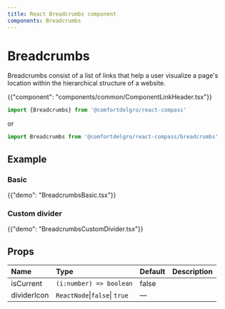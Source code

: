 ```yaml
---
title: React Breadcrumbs component
components: Breadcrumbs
---
```


# Breadcrumbs

<p class="description">Breadcrumbs consist of a list of links that help a user visualize a page's location within the hierarchical structure of a website.</p>

{{"component": "components/common/ComponentLinkHeader.tsx"}}

```jsx
import {Breadcrumbs} from '@comfortdelgro/react-compass'
```

or

```jsx
import Breadcrumbs from '@comfortdelgro/react-compass/breadcrumbs'
```

## Example

### Basic

{{"demo": "BreadcrumbsBasic.tsx"}}

### Custom divider

{{"demo": "BreadcrumbsCustomDivider.tsx"}}

## Props

| Name        | Type                         | Default | Description |
| :---------- | :--------------------------- | :------ | :---------- |
| isCurrent   | `(i:number) => boolean`      | false   |             |
| dividerIcon | `ReactNode`\|`false`\| `true`| —       |             |